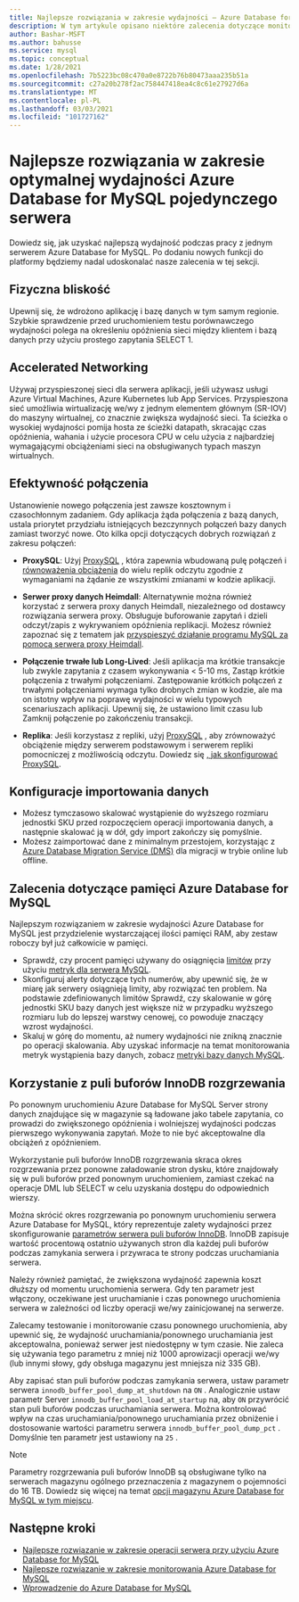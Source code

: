 ```yaml
---
title: Najlepsze rozwiązania w zakresie wydajności — Azure Database for MySQL
description: W tym artykule opisano niektóre zalecenia dotyczące monitorowania i dostrajania wydajności Azure Database for MySQL.
author: Bashar-MSFT
ms.author: bahusse
ms.service: mysql
ms.topic: conceptual
ms.date: 1/28/2021
ms.openlocfilehash: 7b5223bc08c470a0e8722b76b80473aaa235b51a
ms.sourcegitcommit: c27a20b278f2ac758447418ea4c8c61e27927d6a
ms.translationtype: MT
ms.contentlocale: pl-PL
ms.lasthandoff: 03/03/2021
ms.locfileid: "101727162"
---
```

# <a name="best-practices-for-optimal-performance-of-your-azure-database-for-mysql---single-server"></a>Najlepsze rozwiązania w zakresie optymalnej wydajności Azure Database for MySQL pojedynczego serwera

Dowiedz się, jak uzyskać najlepszą wydajność podczas pracy z jednym serwerem Azure Database for MySQL. Po dodaniu nowych funkcji do platformy będziemy nadal udoskonalać nasze zalecenia w tej sekcji.

## <a name="physical-proximity"></a>Fizyczna bliskość

 Upewnij się, że wdrożono aplikację i bazę danych w tym samym regionie. Szybkie sprawdzenie przed uruchomieniem testu porównawczego wydajności polega na określeniu opóźnienia sieci między klientem i bazą danych przy użyciu prostego zapytania SELECT 1. 

## <a name="accelerated-networking"></a>Accelerated Networking

Używaj przyspieszonej sieci dla serwera aplikacji, jeśli używasz usługi Azure Virtual Machines, Azure Kubernetes lub App Services. Przyspieszona sieć umożliwia wirtualizację we/wy z jednym elementem głównym (SR-IOV) do maszyny wirtualnej, co znacznie zwiększa wydajność sieci. Ta ścieżka o wysokiej wydajności pomija hosta ze ścieżki datapath, skracając czas opóźnienia, wahania i użycie procesora CPU w celu użycia z najbardziej wymagającymi obciążeniami sieci na obsługiwanych typach maszyn wirtualnych.

## <a name="connection-efficiency"></a>Efektywność połączenia

Ustanowienie nowego połączenia jest zawsze kosztownym i czasochłonnym zadaniem. Gdy aplikacja żąda połączenia z bazą danych, ustala priorytet przydziału istniejących bezczynnych połączeń bazy danych zamiast tworzyć nowe.  Oto kilka opcji dotyczących dobrych rozwiązań z zakresu połączeń:

- **ProxySQL**: Użyj [ProxySQL](https://proxysql.com/) , która zapewnia wbudowaną pulę połączeń i [równoważenia obciążenia](https://techcommunity.microsoft.com/t5/azure-database-for-mysql/load-balance-read-replicas-using-proxysql-in-azure-database-for/ba-p/880042) do wielu replik odczytu zgodnie z wymaganiami na żądanie ze wszystkimi zmianami w kodzie aplikacji.

- **Serwer proxy danych Heimdall**: Alternatywnie można również korzystać z serwera proxy danych Heimdall, niezależnego od dostawcy rozwiązania serwera proxy. Obsługuje buforowanie zapytań i dzieli odczyt/zapis z wykrywaniem opóźnienia replikacji. Możesz również zapoznać się z tematem jak [przyspieszyć działanie programu MySQL za pomocą serwera proxy Heimdall](https://techcommunity.microsoft.com/t5/azure-database-for-mysql/accelerate-mysql-performance-with-the-heimdall-proxy/ba-p/1063349).  

- **Połączenie trwałe lub Long-Lived**: Jeśli aplikacja ma krótkie transakcje lub zwykle zapytania z czasem wykonywania < 5-10 ms, Zastąp krótkie połączenia z trwałymi połączeniami. Zastępowanie krótkich połączeń z trwałymi połączeniami wymaga tylko drobnych zmian w kodzie, ale ma on istotny wpływ na poprawę wydajności w wielu typowych scenariuszach aplikacji. Upewnij się, że ustawiono limit czasu lub Zamknij połączenie po zakończeniu transakcji.

- **Replika**: Jeśli korzystasz z repliki, użyj [ProxySQL](https://proxysql.com/) , aby zrównoważyć obciążenie między serwerem podstawowym i serwerem repliki pomocniczej z możliwością odczytu. Dowiedz się [, jak skonfigurować ProxySQL](https://techcommunity.microsoft.com/t5/azure-database-for-mysql/scaling-an-azure-database-for-mysql-workload-running-on/ba-p/1105847).

## <a name="data-import-configurations"></a>Konfiguracje importowania danych

- Możesz tymczasowo skalować wystąpienie do wyższego rozmiaru jednostki SKU przed rozpoczęciem operacji importowania danych, a następnie skalować ją w dół, gdy import zakończy się pomyślnie.
- Możesz zaimportować dane z minimalnym przestojem, korzystając z [Azure Database Migration Service (DMS)](https://datamigration.microsoft.com/) dla migracji w trybie online lub offline. 

## <a name="azure-database-for-mysql-memory-recommendations"></a>Zalecenia dotyczące pamięci Azure Database for MySQL

Najlepszym rozwiązaniem w zakresie wydajności Azure Database for MySQL jest przydzielenie wystarczającej ilości pamięci RAM, aby zestaw roboczy był już całkowicie w pamięci. 

- Sprawdź, czy procent pamięci używany do osiągnięcia [limitów](./concepts-pricing-tiers.md) przy użyciu [metryk dla serwera MySQL](./concepts-monitoring.md). 
- Skonfiguruj alerty dotyczące tych numerów, aby upewnić się, że w miarę jak serwery osiągnieją limity, aby rozwiązać ten problem. Na podstawie zdefiniowanych limitów Sprawdź, czy skalowanie w górę jednostki SKU bazy danych jest większe niż w przypadku wyższego rozmiaru lub do lepszej warstwy cenowej, co powoduje znaczący wzrost wydajności. 
- Skaluj w górę do momentu, aż numery wydajności nie znikną znacznie po operacji skalowania. Aby uzyskać informacje na temat monitorowania metryk wystąpienia bazy danych, zobacz [metryki bazy danych MySQL](./concepts-monitoring.md#metrics).
 
## <a name="use-innodb-buffer-pool-warmup"></a>Korzystanie z puli buforów InnoDB rozgrzewania

Po ponownym uruchomieniu Azure Database for MySQL Server strony danych znajdujące się w magazynie są ładowane jako tabele zapytania, co prowadzi do zwiększonego opóźnienia i wolniejszej wydajności podczas pierwszego wykonywania zapytań. Może to nie być akceptowalne dla obciążeń z opóźnieniem. 

Wykorzystanie puli buforów InnoDB rozgrzewania skraca okres rozgrzewania przez ponowne załadowanie stron dysku, które znajdowały się w puli buforów przed ponownym uruchomieniem, zamiast czekać na operacje DML lub SELECT w celu uzyskania dostępu do odpowiednich wierszy.

Można skrócić okres rozgrzewania po ponownym uruchomieniu serwera Azure Database for MySQL, który reprezentuje zalety wydajności przez skonfigurowanie [parametrów serwera puli buforów InnoDB](https://dev.mysql.com/doc/refman/8.0/en/innodb-preload-buffer-pool.html). InnoDB zapisuje wartość procentową ostatnio używanych stron dla każdej puli buforów podczas zamykania serwera i przywraca te strony podczas uruchamiania serwera.

Należy również pamiętać, że zwiększona wydajność zapewnia koszt dłuższy od momentu uruchomienia serwera. Gdy ten parametr jest włączony, oczekiwane jest uruchamianie i czas ponownego uruchomienia serwera w zależności od liczby operacji we/wy zainicjowanej na serwerze. 

Zalecamy testowanie i monitorowanie czasu ponownego uruchomienia, aby upewnić się, że wydajność uruchamiania/ponownego uruchamiania jest akceptowalna, ponieważ serwer jest niedostępny w tym czasie. Nie zaleca się używania tego parametru z mniej niż 1000 aprowizacji operacji we/wy (lub innymi słowy, gdy obsługa magazynu jest mniejsza niż 335 GB).

Aby zapisać stan puli buforów podczas zamykania serwera, ustaw parametr serwera `innodb_buffer_pool_dump_at_shutdown` na `ON` . Analogicznie ustaw parametr Server `innodb_buffer_pool_load_at_startup` na, aby `ON` przywrócić stan puli buforów podczas uruchamiania serwera. Można kontrolować wpływ na czas uruchamiania/ponownego uruchamiania przez obniżenie i dostosowanie wartości parametru serwera `innodb_buffer_pool_dump_pct` . Domyślnie ten parametr jest ustawiony na `25` .

> [!Note]
> Parametry rozgrzewania puli buforów InnoDB są obsługiwane tylko na serwerach magazynu ogólnego przeznaczenia z magazynem o pojemności do 16 TB. Dowiedz się więcej na temat [opcji magazynu Azure Database for MySQL w tym miejscu](./concepts-pricing-tiers.md#storage).

## <a name="next-steps"></a>Następne kroki

- [Najlepsze rozwiązanie w zakresie operacji serwera przy użyciu Azure Database for MySQL](concept-operation-excellence-best-practices.md) <br/>
- [Najlepsze rozwiązanie w zakresie monitorowania Azure Database for MySQL](concept-monitoring-best-practices.md)<br/>
- [Wprowadzenie do Azure Database for MySQL](quickstart-create-mysql-server-database-using-azure-portal.md)<br/>